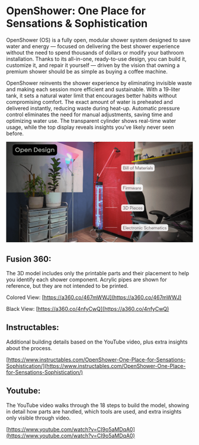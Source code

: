 # OpenShower: One Place for Sensations & Sophistication
OpenShower (OS) is a fully open, modular shower system designed to save water and energy — focused on delivering the best shower experience without the need to spend thousands of dollars or modify your bathroom installation. Thanks to its all-in-one, ready-to-use design, you can build it, customize it, and repair it yourself — driven by the vision that owning a premium shower should be as simple as buying a coffee machine.

OpenShower reinvents the shower experience by eliminating invisible waste and making each session more efficient and sustainable. With a 19-liter tank, it sets a natural water limit that encourages better habits without compromising comfort. The exact amount of water is preheated and delivered instantly, reducing waste during heat-up. Automatic pressure control eliminates the need for manual adjustments, saving time and optimizing water use. The transparent cylinder shows real-time water usage, while the top display reveals insights you’ve likely never seen before.

![os](https://github.com/blanyaShowers/OpenShower/blob/2735794e8e52eace9194dcacd6d06facdca69aed/docs/src/OpenDesign.png)



## Fusion 360:

The 3D model includes only the printable parts and their placement to help you identify each shower component. Acrylic pipes are shown for reference, but they are not intended to be printed.

Colored View: [https://a360.co/467mWWJ](https://a360.co/467mWWJ)

Black View: [https://a360.co/4nfyCwQ](https://a360.co/4nfyCwQ)


## Instructables:

Additional building details based on the YouTube video, plus extra insights about the process.

[https://www.instructables.com/OpenShower-One-Place-for-Sensations-Sophistication/](https://www.instructables.com/OpenShower-One-Place-for-Sensations-Sophistication/)


## Youtube:
The YouTube video walks through the 18 steps to build the model, showing in detail how parts are handled, which tools are used, and extra insights only visible through video.

[https://www.youtube.com/watch?v=CI9o5aMDqA0](https://www.youtube.com/watch?v=CI9o5aMDqA0)

